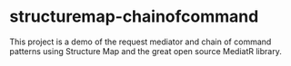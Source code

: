 # structuremap-chainofcommand

This project is a demo of the request mediator and chain of command patterns using Structure Map and the great open source MediatR library.  
